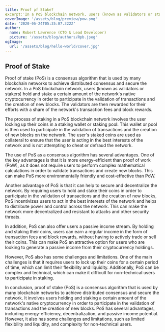 ```yaml
---
title: Proof pf Stake?
excerpt:'In a PoS blockchain network, users (known as validators or stakers) hold and stake a certain amount of the network's native cryptocurrency in order to participate in the validation of transactions and the creation of new blocks.....'
coverImage: '/assets/blog/preview/pow.png'
date: '2020-06-24T05:35:07.322Z'
author: 
  name: Robert Lawrence (CTO & Lead Developer)
  picture: '/assets/blog/authors/Rpb.jpeg'
ogImage:
  url: '/assets/blog/hello-world/cover.jpg'
---
```


## Proof of Stake

Proof of stake (PoS) is a consensus algorithm that is used by many blockchain networks to achieve distributed consensus and secure the network. In a PoS blockchain network, users (known as validators or stakers) hold and stake a certain amount of the network's native cryptocurrency in order to participate in the validation of transactions and the creation of new blocks. The validators are then rewarded for their efforts with a share of the network's transaction fees and block rewards.

The process of staking in a PoS blockchain network involves the user locking up their coins in a staking wallet or staking pool. This wallet or pool is then used to participate in the validation of transactions and the creation of new blocks on the network. The user's staked coins are used as collateral to ensure that the user is acting in the best interests of the network and is not attempting to cheat or defraud the network.

The use of PoS as a consensus algorithm has several advantages. One of the key advantages is that it is more energy-efficient than proof of work (PoW), as it does not require users to perform complex mathematical calculations in order to validate transactions and create new blocks. This can make PoS more environmentally friendly and cost-effective than PoW.

Another advantage of PoS is that it can help to secure and decentralize the network. By requiring users to hold and stake their coins in order to participate in the validation of transactions and the creation of new blocks, PoS incentivizes users to act in the best interests of the network and helps to distribute power and control across the network. This can make the network more decentralized and resistant to attacks and other security threats.

In addition, PoS can also offer users a passive income stream. By holding and staking their coins, users can earn a regular income in the form of transaction fees and block rewards, without having to actively trade or sell their coins. This can make PoS an attractive option for users who are looking to generate a passive income from their cryptocurrency holdings.

However, PoS also has some challenges and limitations. One of the main challenges is that it requires users to lock up their coins for a certain period of time, which can limit their flexibility and liquidity. Additionally, PoS can be complex and technical, which can make it difficult for non-technical users to participate in staking.

In conclusion, proof of stake (PoS) is a consensus algorithm that is used by many blockchain networks to achieve distributed consensus and secure the network. It involves users holding and staking a certain amount of the network's native cryptocurrency in order to participate in the validation of transactions and the creation of new blocks. PoS has several advantages, including energy-efficiency, decentralization, and passive income potential. However, it also has some challenges and limitations, such as limited flexibility and liquidity, and complexity for non-technical users. 
